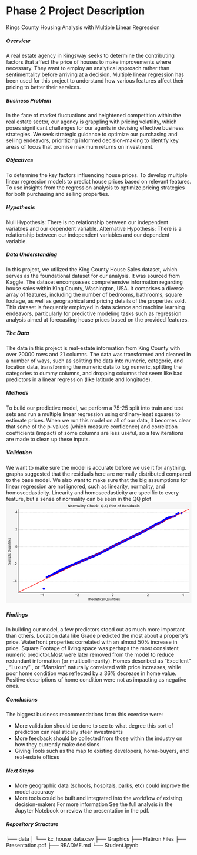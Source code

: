 # Phase 2 Project Description
Kings County Housing Analysis with Multiple Linear Regression
##### Overview
A real estate agency in Kingsway seeks to determine the contributing factors that affect the price of houses to make improvements where necessary. They want to employ an analytical approach rather than sentimentality before arriving at a decision. Multiple linear regression has been used for this project to understand how various features affect their pricing to better their services.

##### Business Problem
In the face of market fluctuations and heightened competition within the real estate sector, our agency is grappling with pricing volatility, which poses significant challenges for our agents in devising effective business strategies. We seek strategic guidance to optimize our purchasing and selling endeavors, prioritizing informed decision-making to identify key areas of focus that promise maximum returns on investment.

##### Objectives
To determine the key factors influencing house prices.
To develop multiple linear regression models to predict house prices based on relevant features.
To use insights from the regression analysis to optimize pricing strategies for both purchasing and selling properties.
##### Hypothesis
Null Hypothesis: There is no relationship between our independent variables and our dependent variable.
Alternative Hypothesis: There is a relationship between our independent variables and our dependent variable.
##### Data Understanding
In this project, we utilized the King County House Sales dataset, which serves as the foundational dataset for our analysis. It was sourced from Kaggle. The dataset encompasses comprehensive information regarding house sales within King County, Washington, USA. It comprises a diverse array of features, including the number of bedrooms, bathrooms, square footage, as well as geographical and pricing details of the properties sold. This dataset is frequently employed in data science and machine learning endeavors, particularly for predictive modeling tasks such as regression analysis aimed at forecasting house prices based on the provided features.

##### The Data
The data in this project is real-estate information from King County with over 20000 rows and 21 columns. The data was transformed and cleaned in a number of ways, such as splitting the data into numeric, categoric, and location data, transforming the numeric data to log numeric, splitting the categories to dummy columns, and dropping columns that seem like bad predictors in a linear regression (like latitude and longitude).

##### Methods
To build our predictive model, we perform a 75-25 split into train and test sets and run a multiple linear regression using ordinary-least squares to estimate prices. When we run this model on all of our data, it becomes clear that some of the p-values (which measure confidence) and correlation coefficients (impact) of some columns are less useful, so a few iterations are made to clean up these inputs.

##### Validation
We want to make sure the model is accurate before we use it for anything. graphs suggested that the residuals here are normally distributed compared to the base model. We also want to make sure that the big assumptions for linear regression are not ignored, such as linearity, normality, and homoscedasticity. Linearity and homoscedasticity are specific to every feature, but a sense of normality can be seen in the QQ plot
![qq_plot](image-1.png)
##### Findings
In building our model, a few predictors stood out as much more important than others. Location data like Grade predicted the most about a property’s price.
Waterfront properties correlated with an almost 50% increase in price.
Square Footage of living space was perhaps the most consistent numeric predictor.Most were later removed from the model to reduce redundant information (or multicollinearity).
Homes described as “Excellent” , “Luxury” , or “Mansion” naturally correlated with price increases, while poor home condition was reflected by a 36% decrease in home value. Positive descriptions of home condition were not as impacting as negative ones.
##### Conclusions
The biggest business recommendations from this exercise were:

* More validation should be done to see to what degree this sort of prediction can realistically steer investments
* More feedback should be collected from those within the industry on how they currently make decisions
* Giving Tools such as the map to existing developers, home-buyers, and real-estate offices
##### Next Steps
* More geographic data (schools, hospitals, parks, etc) could improve the model accuracy
* More tools could be built and integrated into the workflow of existing decision-makers
For more information
See the full analysis in the Jupyter Notebook or review the presentation in the pdf.

##### Repository Structure
├── data
│   └── kc_house_data.csv
├── Graphics
├── Flatiron Files
├── Presentation.pdf
├── README.md
└── Student.ipynb